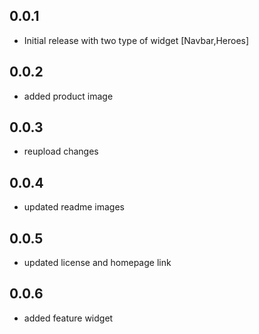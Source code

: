 ## 0.0.1

* Initial release with two type of widget [Navbar,Heroes]

## 0.0.2

* added product image

## 0.0.3

* reupload changes
  
## 0.0.4

* updated readme images

## 0.0.5

* updated license and homepage link
  
## 0.0.6

* added feature widget